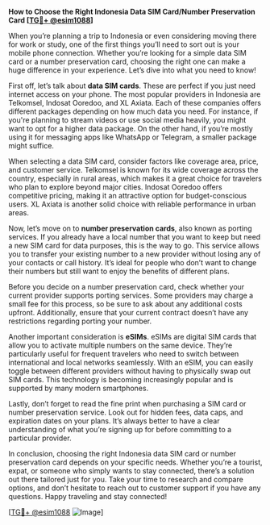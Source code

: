 **How to Choose the Right Indonesia Data SIM Card/Number Preservation Card [[TG💪+ @esim1088](https://t.me/s/esim1088)]**

When you’re planning a trip to Indonesia or even considering moving there for work or study, one of the first things you’ll need to sort out is your mobile phone connection. Whether you’re looking for a simple data SIM card or a number preservation card, choosing the right one can make a huge difference in your experience. Let’s dive into what you need to know!

First off, let’s talk about **data SIM cards**. These are perfect if you just need internet access on your phone. The most popular providers in Indonesia are Telkomsel, Indosat Ooredoo, and XL Axiata. Each of these companies offers different packages depending on how much data you need. For instance, if you're planning to stream videos or use social media heavily, you might want to opt for a higher data package. On the other hand, if you’re mostly using it for messaging apps like WhatsApp or Telegram, a smaller package might suffice.

When selecting a data SIM card, consider factors like coverage area, price, and customer service. Telkomsel is known for its wide coverage across the country, especially in rural areas, which makes it a great choice for travelers who plan to explore beyond major cities. Indosat Ooredoo offers competitive pricing, making it an attractive option for budget-conscious users. XL Axiata is another solid choice with reliable performance in urban areas.

Now, let’s move on to **number preservation cards**, also known as porting services. If you already have a local number that you want to keep but need a new SIM card for data purposes, this is the way to go. This service allows you to transfer your existing number to a new provider without losing any of your contacts or call history. It’s ideal for people who don’t want to change their numbers but still want to enjoy the benefits of different plans.

Before you decide on a number preservation card, check whether your current provider supports porting services. Some providers may charge a small fee for this process, so be sure to ask about any additional costs upfront. Additionally, ensure that your current contract doesn’t have any restrictions regarding porting your number.

Another important consideration is **eSIMs**. eSIMs are digital SIM cards that allow you to activate multiple numbers on the same device. They’re particularly useful for frequent travelers who need to switch between international and local networks seamlessly. With an eSIM, you can easily toggle between different providers without having to physically swap out SIM cards. This technology is becoming increasingly popular and is supported by many modern smartphones.

Lastly, don’t forget to read the fine print when purchasing a SIM card or number preservation service. Look out for hidden fees, data caps, and expiration dates on your plans. It’s always better to have a clear understanding of what you’re signing up for before committing to a particular provider.

In conclusion, choosing the right Indonesia data SIM card or number preservation card depends on your specific needs. Whether you’re a tourist, expat, or someone who simply wants to stay connected, there’s a solution out there tailored just for you. Take your time to research and compare options, and don’t hesitate to reach out to customer support if you have any questions. Happy traveling and stay connected! 

[[TG💪+ @esim1088](https://t.me/s/esim1088) ![Image](https://i.postimg.cc/Y0z9fWf4/image.png)]